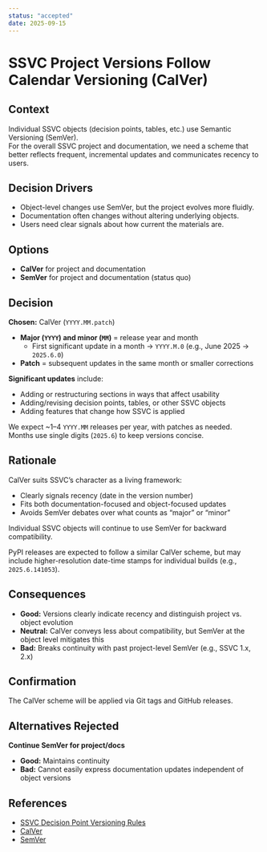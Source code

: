 ```yaml
---
status: "accepted"
date: 2025-09-15
---
```

# SSVC Project Versions Follow Calendar Versioning (CalVer)

## Context

Individual SSVC objects (decision points, tables, etc.) use Semantic Versioning (SemVer).  
For the overall SSVC project and documentation, we need a scheme that better reflects frequent, incremental updates and communicates recency to users.

## Decision Drivers

- Object-level changes use SemVer, but the project evolves more fluidly.  
- Documentation often changes without altering underlying objects.  
- Users need clear signals about how current the materials are.

## Options

- **CalVer** for project and documentation  
- **SemVer** for project and documentation (status quo)

## Decision

**Chosen:** CalVer (`YYYY.MM.patch`)  

- **Major (`YYYY`) and minor (`MM`)** = release year and month  
  - First significant update in a month → `YYYY.M.0` (e.g., June 2025 → `2025.6.0`)  
- **Patch** = subsequent updates in the same month or smaller corrections  

**Significant updates** include:  
- Adding or restructuring sections in ways that affect usability  
- Adding/revising decision points, tables, or other SSVC objects  
- Adding features that change how SSVC is applied  

We expect ~1–4 `YYYY.MM` releases per year, with patches as needed.  
Months use single digits (`2025.6`) to keep versions concise.

## Rationale

CalVer suits SSVC’s character as a living framework:  
- Clearly signals recency (date in the version number)  
- Fits both documentation-focused and object-focused updates  
- Avoids SemVer debates over what counts as “major” or “minor”  

Individual SSVC objects will continue to use SemVer for backward compatibility.  

PyPI releases are expected to follow a similar CalVer scheme, but may include higher-resolution
date-time stamps for individual builds (e.g., `2025.6.141053`).

## Consequences

- **Good:** Versions clearly indicate recency and distinguish project vs. object evolution  
- **Neutral:** CalVer conveys less about compatibility, but SemVer at the object level mitigates this  
- **Bad:** Breaks continuity with past project-level SemVer (e.g., SSVC 1.x, 2.x)  

## Confirmation

The CalVer scheme will be applied via Git tags and GitHub releases.  

## Alternatives Rejected

**Continue SemVer for project/docs**  
- **Good:** Maintains continuity  
- **Bad:** Cannot easily express documentation updates independent of object versions  

## References

- [SSVC Decision Point Versioning Rules](0003-ssvc-decision-points-are-versioned.md)  
- [CalVer](https://calver.org/)  
- [SemVer](https://semver.org/)  
